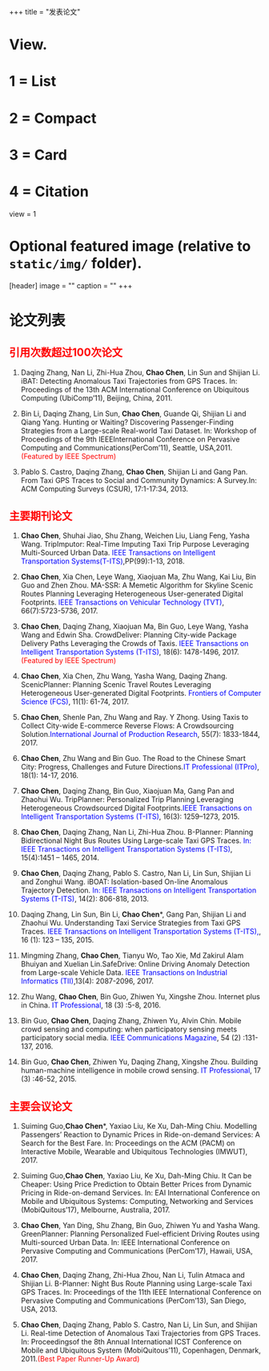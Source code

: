 +++
title = "发表论文"

# View.
#   1 = List
#   2 = Compact
#   3 = Card
#   4 = Citation
view = 1

# Optional featured image (relative to `static/img/` folder).
[header]
image = ""
caption = ""
+++

# 论文列表
## <span style="color:red;">引用次数超过100次论文</span>
1. Daqing Zhang, Nan Li, Zhi-Hua Zhou, **Chao Chen**, Lin Sun and Shijian Li. iBAT: Detecting Anomalous Taxi Trajectories from GPS Traces. In: Proceedings of the 13th ACM International Conference on Ubiquitous Computing (UbiComp’11), Beijing, China, 2011.

2. Bin Li, Daqing Zhang, Lin Sun, **Chao Chen**, Guande Qi, Shijian Li and Qiang Yang. Hunting or Waiting? Discovering Passenger-Finding Strategies from a Large-scale Real-world Taxi Dataset. In: Workshop of Proceedings of the 9th IEEEInternational Conference on Pervasive Computing and Communications(PerCom’11), Seattle, USA,2011. <span style="color:red;">(Featured by IEEE Spectrum)</spam>

3. Pablo S. Castro, Daqing Zhang, **Chao Chen**, Shijian Li and Gang Pan. From Taxi GPS Traces to Social and Community Dynamics: A Survey.In: ACM Computing Surveys (CSUR), 17:1-17:34, 2013.

## <span style="color:red;">主要期刊论文</span>
1. **Chao Chen**, Shuhai Jiao, Shu Zhang, Weichen Liu, Liang Feng, Yasha Wang. TripImputor: Real-Time Imputing Taxi Trip Purpose Leveraging Multi-Sourced Urban Data. <span style="color:blue;">IEEE Transactions on Intelligent Transportation Systems(T-ITS)</span>,PP(99):1-13, 2018.

2. **Chao Chen**, Xia Chen, Leye Wang, Xiaojuan Ma, Zhu Wang, Kai Liu, Bin Guo and Zhen Zhou. MA-SSR: A Memetic Algorithm for Skyline Scenic Routes Planning Leveraging Heterogeneous User-generated Digital Footprints. <span style="color:blue;">IEEE Transactions on Vehicular Technology (TVT)</span>, 66(7):5723-5736, 2017.

3. **Chao Chen**, Daqing Zhang, Xiaojuan Ma, Bin Guo, Leye Wang, Yasha Wang and Edwin Sha. CrowdDeliver: Planning City-wide Package Delivery Paths Leveraging the Crowds of Taxis. <span style="color:blue;">IEEE Transactions on Intelligent Transportation Systems (T-ITS)</span>, 18(6): 1478-1496, 2017.<span style="color:red">(Featured by IEEE Spectrum)</span>

4. **Chao Chen**, Xia Chen, Zhu Wang, Yasha Wang, Daqing Zhang. ScenicPlanner: Planning Scenic Travel Routes Leveraging Heterogeneous User-generated Digital Footprints. <span style="color:blue;">Frontiers of Computer Science (FCS)</span>, 11(1): 61-74, 2017.

5. **Chao Chen**, Shenle Pan, Zhu Wang and Ray. Y Zhong. Using Taxis to Collect City-wide E-commerce Reverse Flows: A Crowdsourcing Solution.<span style="color:blue;">International Journal of Production Research</span>, 55(7): 1833-1844, 2017.

6. **Chao Chen**, Zhu Wang and Bin Guo. The Road to the Chinese Smart City: Progress, Challenges and Future Directions.<span style="color:blue;">IT Professional (ITPro)</span>, 18(1): 14-17, 2016.

7. **Chao Chen**, Daqing Zhang, Bin Guo, Xiaojuan Ma, Gang Pan and Zhaohui Wu. TripPlanner: Personalized Trip Planning Leveraging Heterogeneous Crowdsourced Digital Footprints.<span style="color:blue;">IEEE Transactions on Intelligent Transportation Systems (T-ITS)</span>, 16(3): 1259–1273, 2015.

8. **Chao Chen**, Daqing Zhang, Nan Li, Zhi-Hua Zhou. B-Planner: Planning Bidirectional Night Bus Routes Using Large-scale Taxi GPS Traces. <span style="color:blue;">In: IEEE Transactions on Intelligent Transportation Systems (T-ITS)</span>, 15(4):1451 – 1465, 2014.

9. **Chao Chen**, Daqing Zhang, Pablo S. Castro, Nan Li, Lin Sun, Shijian Li and Zonghui Wang. iBOAT: Isolation-based On-line Anomalous Trajectory Detection. <span style="color:blue;">In: IEEE Transactions on Intelligent Transportation Systems (T-ITS)</span>, 14(2): 806-818, 2013.

10. Daqing Zhang, Lin Sun, Bin Li, **Chao Chen***, Gang Pan, Shijian Li and Zhaohui Wu. Understanding Taxi Service Strategies from Taxi GPS Traces. <span style="color:blue;">IEEE Transactions on Intelligent Transportation Systems (T-ITS),</span>, 16 (1): 123 – 135, 2015.

11. Mingming Zhang, **Chao Chen**, Tianyu Wo, Tao Xie, Md Zakirul Alam Bhuiyan and Xuelian Lin.SafeDrive: Online Driving Anomaly Detection from Large-scale Vehicle Data. <span style="color:blue;">IEEE Transactions on Industrial Informatics (TII)</span>,13(4): 2087-2096, 2017.

12. Zhu Wang, **Chao Chen**, Bin Guo, Zhiwen Yu, Xingshe Zhou. Internet plus in China. <span style="color:blue;">IT Professional</span>, 18 (3) :5-8, 2016.

13. Bin Guo, **Chao Chen**, Daqing Zhang, Zhiwen Yu, Alvin Chin. Mobile crowd sensing and computing: when participatory sensing meets participatory social media. <span style="color:blue;">IEEE Communications Magazine</span>, 54 (2) :131-137, 2016.

14. Bin Guo, **Chao Chen**, Zhiwen Yu, Daqing Zhang, Xingshe Zhou. Building human-machine intelligence in mobile crowd sensing. <span style="color:blue;">IT Professional</span>, 17 (3) :46-52, 2015.

## <span style="color:red;">主要会议论文</span>

1. Suiming Guo,**Chao Chen***, Yaxiao Liu, Ke Xu, Dah-Ming Chiu. Modelling Passengers’ Reaction to Dynamic Prices in Ride-on-demand Services: A Search for the Best Fare. In: Proceedings on the ACM (PACM) on Interactive Mobile, Wearable and Ubiquitous Technologies (IMWUT), 2017.

2. Suiming Guo,**Chao Chen**, Yaxiao Liu, Ke Xu, Dah-Ming Chiu. It Can be Cheaper: Using Price Prediction to Obtain Better Prices from Dynamic Pricing in Ride-on-demand Services. In: EAI International Conference on Mobile and Ubiquitous Systems: Computing, Networking and Services (MobiQuitous’17), Melbourne, Australia, 2017.

3. **Chao Chen**, Yan Ding, Shu Zhang, Bin Guo, Zhiwen Yu and Yasha Wang. GreenPlanner: Planning Personalized Fuel-efficient Driving Routes using Multi-sourced Urban Data. In: IEEE International Conference on Pervasive Computing and Communications (PerCom’17), Hawaii, USA, 2017.

4. **Chao Chen**, Daqing Zhang, Zhi-Hua Zhou, Nan Li, Tulin Atmaca and Shijian Li. B-Planner: Night Bus Route Planning using Large-scale Taxi GPS Traces. In: Proceedings of the 11th IEEE International Conference on Pervasive Computing and Communications (PerCom’13), San Diego, USA, 2013.

5. **Chao Chen**, Daqing Zhang, Pablo S. Castro, Nan Li, Lin Sun, and Shijian Li. Real-time Detection of Anomalous Taxi Trajectories from GPS Traces. In: Proceedingsof the 8th Annual International ICST Conference on Mobile and Ubiquitous System (MobiQuitous’11), Copenhagen, Denmark, 2011.<span style="color:red;">(Best Paper Runner-Up Award)</span>
